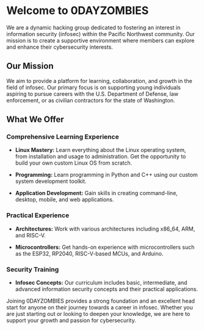 # Welcome to 0DAYZOMBIES

We are a dynamic hacking group dedicated to fostering an interest in information security (infosec) within the Pacific Northwest community. Our mission is to create a supportive environment where members can explore and enhance their cybersecurity interests.

## Our Mission

We aim to provide a platform for learning, collaboration, and growth in the field of infosec. Our primary focus is on supporting young individuals aspiring to pursue careers with the U.S. Department of Defense, law enforcement, or as civilian contractors for the state of Washington.

## What We Offer

### Comprehensive Learning Experience

- **Linux Mastery:** Learn everything about the Linux operating system, from installation and usage to administration. Get the opportunity to build your own custom Linux OS from scratch.

- **Programming:** Learn programming in Python and C++ using our custom system development toolkit.

- **Application Development:** Gain skills in creating command-line, desktop, mobile, and web applications.

### Practical Experience

- **Architectures:** Work with various architectures including x86_64, ARM, and RISC-V.

- **Microcontrollers:** Get hands-on experience with microcontrollers such as the ESP32, RP2040, RISC-V-based MCUs, and Arduino.

### Security Training

- **Infosec Concepts:** Our curriculum includes basic, intermediate, and advanced information security concepts and their practical applications.

Joining 0DAYZOMBIES provides a strong foundation and an excellent head start for anyone on their journey towards a career in infosec. Whether you are just starting out or looking to deepen your knowledge, we are here to support your growth and passion for cybersecurity.
